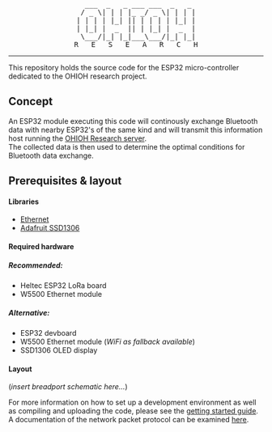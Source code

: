 <div align="center">
<pre>
  ___  _   _ ___ ___  _   _ 
 / _ \| | | |_ _/ _ \| | | |
| | | | |_| || | | | | |_| |
| |_| |  _  || | |_| |  _  |
 \___/|_| |_|___\___/|_| |_|
R   E   S   E   A   R   C   H
</pre>
<hr>
</div>

This repository holds the source code for the ESP32 micro-controller dedicated to the OHIOH research project.

## Concept
An ESP32 module executing this code will continously exchange Bluetooth data with nearby ESP32's of the same kind and will transmit this information host running the [OHIOH Research server](https://github.com/ohioh/ohioh-research-server).\
The collected data is then used to determine the optimal conditions for Bluetooth data exchange.

## Prerequisites & layout
#### Libraries
- [Ethernet](https://github.com/arduino-libraries/Ethernet)
- [Adafruit SSD1306](https://github.com/adafruit/Adafruit_SSD1306)

#### Required hardware
##### Recommended:
- Heltec ESP32 LoRa board
- W5500 Ethernet module
##### Alternative:
- ESP32 devboard
- W5500 Ethernet module (*WiFi as fallback available*)
- SSD1306 OLED display

#### Layout
(*insert breadport schematic here...*)

For more information on how to set up a development environment as well as compiling and uploading the code, please see the [getting started guide](). A documentation of the network packet protocol can be examined [here]().